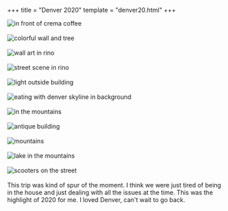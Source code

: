 
+++
title = "Denver 2020"
template = "denver20.html"
+++

![in front of crema coffee](/images/photography/denver/denver2.jpg)  
<br>
![colorful wall and tree](/images/photography/denver/denver3.jpg)  
<br>
![wall art in rino](/images/photography/denver/denver4.jpg)  
<br>
![street scene in rino](/images/photography/denver/denver5.jpg)  
<br>
![light outside building](/images/photography/denver/denver6.jpg)  
<br>
![eating with denver skyline in background](/images/photography/denver/denver7.jpg)  
<br>
![in the mountains](/images/photography/denver/denver8.jpg)  
<br>
![antique building](/images/photography/denver/denver9.jpg)  
<br>
![mountains](/images/photography/denver/denver10.jpg)  
<br>
![lake in the mountains](/images/photography/denver/denver11.jpg)  
<br>
![scooters on the street](/images/photography/denver/denver12.jpg)  
<br>
This trip was kind of spur of the moment.  I think we were just tired of being in
the house and just dealing with all the issues at the time.  This was the highlight
of 2020 for me. I loved Denver, can't wait to go back. 

